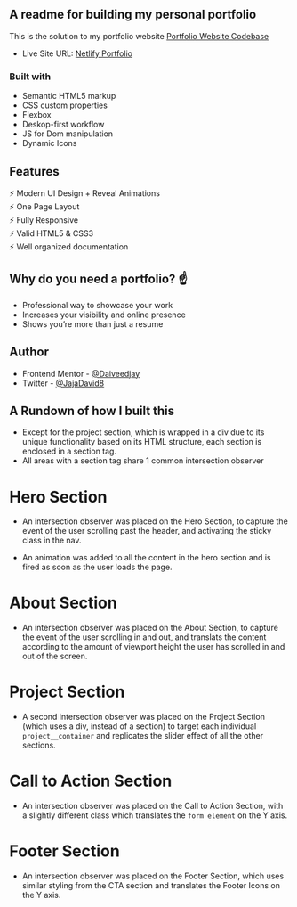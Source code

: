 ## A readme for building my personal portfolio

This is the solution to my portfolio website [Portfolio Website Codebase](https://github.com/Daiveedjay/Portfolio)

- Live Site URL: [Netlify Portfolio](https://david-portfolio-main.netlify.app)

### Built with

- Semantic HTML5 markup
- CSS custom properties
- Flexbox
- Deskop-first workflow
- JS for Dom manipulation
- Dynamic Icons

## Features

⚡️ Modern UI Design + Reveal Animations\
⚡️ One Page Layout\
⚡️ Fully Responsive\
⚡️ Valid HTML5 & CSS3\
⚡️ Well organized documentation

## Why do you need a portfolio? ☝️

- Professional way to showcase your work
- Increases your visibility and online presence
- Shows you’re more than just a resume

## Author

- Frontend Mentor - [@Daiveedjay](https://www.frontendmentor.io/profile/Daiveedjay)
- Twitter - [@JajaDavid8](https://twitter.com/JajaDavid8)

## A Rundown of how I built this

- Except for the project section, which is wrapped in a div due to its unique functionality based on its HTML structure, each section is enclosed in a section tag.
- All areas with a section tag share 1 common intersection observer

# Hero Section

- An intersection observer was placed on the Hero Section, to capture the event of the user scrolling past the header, and activating the sticky class in the nav.

- An animation was added to all the content in the hero section and is fired as soon as the user loads the page.

# About Section

- An intersection observer was placed on the About Section, to capture the event of the user scrolling in and out, and translats the content according to the amount of viewport height the user has scrolled in and out of the screen.

# Project Section

- A second intersection observer was placed on the Project Section (which uses a div, instead of a section) to target each individual `project__container` and replicates the slider effect of all the other sections.

# Call to Action Section

- An intersection observer was placed on the Call to Action Section, with a slightly different class which translates the `form element` on the Y axis.

# Footer Section

- An intersection observer was placed on the Footer Section, which uses similar styling from the CTA section and translates the Footer Icons on the Y axis.
